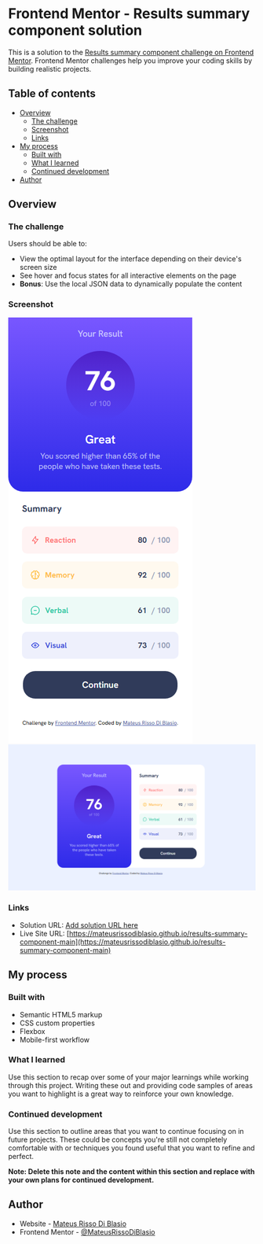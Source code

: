 # Frontend Mentor - Results summary component solution

This is a solution to the [Results summary component challenge on Frontend Mentor](https://www.frontendmentor.io/challenges/results-summary-component-CE_K6s0maV). Frontend Mentor challenges help you improve your coding skills by building realistic projects. 

## Table of contents

- [Overview](#overview)
  - [The challenge](#the-challenge)
  - [Screenshot](#screenshot)
  - [Links](#links)
- [My process](#my-process)
  - [Built with](#built-with)
  - [What I learned](#what-i-learned)
  - [Continued development](#continued-development)
- [Author](#author)

## Overview

### The challenge

Users should be able to:

- View the optimal layout for the interface depending on their device's screen size
- See hover and focus states for all interactive elements on the page
- **Bonus**: Use the local JSON data to dynamically populate the content

### Screenshot

![Screenshot - mobile](screenshot-mobile.png)
![Screenshot - desktop](screenshot-desktop.png)

### Links

- Solution URL: [Add solution URL here](https://your-solution-url.com)
- Live Site URL: [https://mateusrissodiblasio.github.io/results-summary-component-main](https://mateusrissodiblasio.github.io/results-summary-component-main)

## My process

### Built with

- Semantic HTML5 markup
- CSS custom properties
- Flexbox
- Mobile-first workflow

### What I learned

Use this section to recap over some of your major learnings while working through this project. Writing these out and providing code samples of areas you want to highlight is a great way to reinforce your own knowledge.


### Continued development

Use this section to outline areas that you want to continue focusing on in future projects. These could be concepts you're still not completely comfortable with or techniques you found useful that you want to refine and perfect.

**Note: Delete this note and the content within this section and replace with your own plans for continued development.**


## Author

- Website - [Mateus Risso Di Blasio](https://github.com/MateusRissoDiBlasio)
- Frontend Mentor - [@MateusRissoDiBlasio](https://www.frontendmentor.io/profile/MateusRissoDiBlasio)